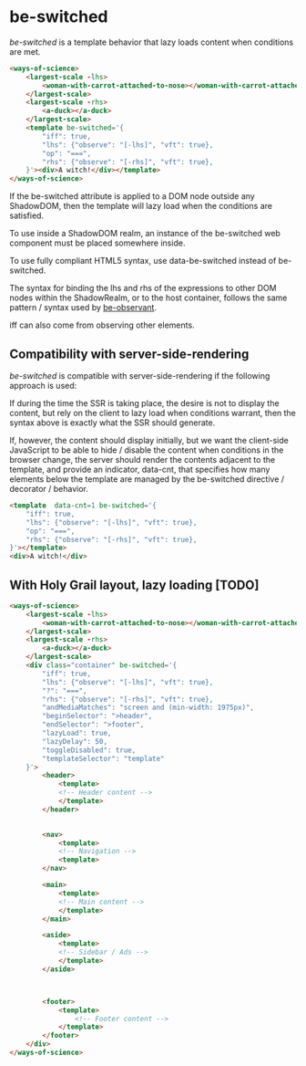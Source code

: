 # be-switched 

*be-switched* is a template behavior that lazy loads content when conditions are met.

```html
<ways-of-science>
    <largest-scale -lhs>
        <woman-with-carrot-attached-to-nose></woman-with-carrot-attached-to-nose>
    </largest-scale>
    <largest-scale -rhs>
        <a-duck></a-duck>
    </largest-scale>
    <template be-switched='{
        "iff": true,
        "lhs": {"observe": "[-lhs]", "vft": true},
        "op": "===",
        "rhs": {"observe": "[-rhs]", "vft": true},
    }'><div>A witch!</div></template>
</ways-of-science>
```

If the be-switched attribute is applied to a DOM node outside any ShadowDOM, then the template will lazy load when the conditions are satisfied.

To use inside a ShadowDOM realm, an instance of the be-switched web component must be placed somewhere inside.

To use fully compliant HTML5 syntax, use data-be-switched instead of be-switched.

The syntax for binding the lhs and rhs of the expressions to other DOM nodes within the ShadowRealm, or to the host container, follows the same pattern / syntax used by [be-observant](https://github.com/bahrus/be-observant).

iff can also come from observing other elements.

## Compatibility with server-side-rendering

*be-switched* is compatible with server-side-rendering if the following approach is used:

If during the time the SSR is taking place, the desire is not to display the content, but rely on the client to lazy load when conditions warrant, then the syntax above is exactly what the SSR should generate.

If, however, the content should display initially, but we want the client-side JavaScript to be able to hide / disable the content when conditions in the browser change, the server should render the contents adjacent to the template, and provide an indicator, data-cnt, that specifies how many elements below the template are managed by the be-switched directive / decorator / behavior.

```html
<template  data-cnt=1 be-switched='{
    "iff": true,
    "lhs": {"observe": "[-lhs]", "vft": true},
    "op": "===",
    "rhs": {"observe": "[-rhs]", "vft": true},
}'></template>
<div>A witch!</div>
```

## With Holy Grail layout, lazy loading [TODO]

```html
<ways-of-science>
    <largest-scale -lhs>
        <woman-with-carrot-attached-to-nose></woman-with-carrot-attached-to-nose>
    </largest-scale>
    <largest-scale -rhs>
        <a-duck></a-duck>
    </largest-scale>
    <div class="container" be-switched='{
        "iff": true,
        "lhs": {"observe": "[-lhs]", "vft": true},
        "?": "===",
        "rhs": {"observe": "[-rhs]", "vft": true},
        "andMediaMatches": "screen and (min-width: 1975px)",
        "beginSelector": ">header",
        "endSelector": ">footer",
        "lazyLoad": true,
        "lazyDelay": 50,
        "toggleDisabled": true,
        "templateSelector": "template"
    }'>
        <header>
            <template>
            <!-- Header content -->
            </template>
        </header>

        
        <nav>
            <template>
            <!-- Navigation -->
            <template>
        </nav>

        <main>
            <template>
            <!-- Main content -->
            </template>
        </main>

        <aside>
            <template>
            <!-- Sidebar / Ads -->
            </template>
        </aside>        



        <footer>
            <template>
                <!-- Footer content -->
            </template>
        </footer>
    </div>
</ways-of-science>
```
